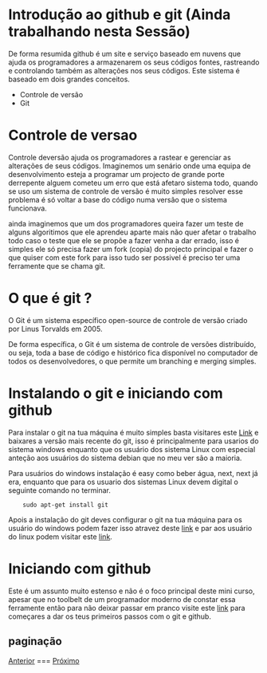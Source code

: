 # Introdução ao github e git (Ainda trabalhando nesta Sessão)

De forma resumida github é um site e serviço baseado em nuvens que ajuda os programadores a armazenarem os seus códigos fontes, rastreando e controlando também as alterações nos seus códigos. Este sistema é baseado em dois grandes conceitos.

- Controle de versão
- Git

# Controle de versao

Controle deversão ajuda os programadores a rastear e gerenciar as alterações de seus códigos. Imaginemos um senário onde uma equipa de desenvolvimento esteja a programar um projecto de grande porte derrepente alguem cometeu um erro que está afetaro sistema todo, quando se uso um sistema de controle de versão é muito simples resolver esse problema é só voltar a base do código numa versão que o sistema funcionava.

ainda imaginemos que um dos programadores queira fazer um teste de alguns algoritimos que ele aprendeu aparte mais não quer afetar o trabalho todo caso o teste que ele se propõe a fazer venha a dar errado, isso é simples ele só precisa fazer um fork (copia) do projecto principal e fazer o que quiser com este fork para isso tudo ser possivel é preciso ter uma ferramente que se chama git.

# O que é git ?

O Git é um sistema específico open-source de controle de versão criado por Linus Torvalds em 2005.

De forma específica, o Git é um sistema de controle de versões distribuído, ou seja, toda a base de código e histórico fica disponível no computador de todos os desenvolvedores, o que permite um branching e merging simples.

# Instalando o git e iniciando com github

Para instalar o git na tua máquina é muito simples basta visitares este [Link](https://git-scm.com/) e baixares a versão mais recente do git, isso é principalmente para usarios do sistema windows enquanto que os usuário dos sistema Linux com especial anteção aos usuários do sistema debian que no meu ver são a maioria.

Para usuários do windows instalação é easy como beber água, next, next já era, enquanto que para os usuario dos sistemas Linux devem digital o seguinte comando no terminar.

```
    sudo apt-get install git
```

Apois a instalação do git deves configurar o git na tua máquina para os usuário do windows podem fazer isso atravez deste [link](http://gabsferreira.com/instalando-o-git-e-configurando-github/) e par aos usuário do linux podem visitar este [link](http://www.mundodrigo.com.br/instalando-o-git-e-configurando-github-no-linux/).

# Iniciando com github

Este é um assunto muito estenso e não é o foco principal deste mini curso, apesar que no toolbelt de um programador moderno de constar essa ferramente então para não deixar passar em pranco visite este [link](https://terminalroot.com.br/git/) para começares a dar os teus primeiros passos com o git e github.

## paginação

[Anterior](https://github.com/ISPM-Benguela/curso-introdutorio-de-programacao/tree/master/capitulo2) ===
[Próximo](https://github.com/ISPM-Benguela/curso-introdutorio-de-programacao/tree/master/capitulo3)

